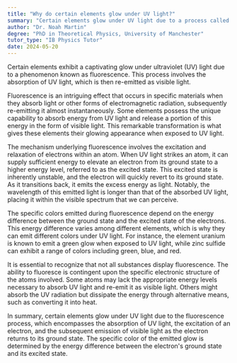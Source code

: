 ```yaml
---
title: "Why do certain elements glow under UV light?"
summary: "Certain elements glow under UV light due to a process called fluorescence, where absorbed UV light is re-emitted as visible light."
author: "Dr. Noah Martin"
degree: "PhD in Theoretical Physics, University of Manchester"
tutor_type: "IB Physics Tutor"
date: 2024-05-20
---
```


Certain elements exhibit a captivating glow under ultraviolet (UV) light due to a phenomenon known as fluorescence. This process involves the absorption of UV light, which is then re-emitted as visible light.

Fluorescence is an intriguing effect that occurs in specific materials when they absorb light or other forms of electromagnetic radiation, subsequently re-emitting it almost instantaneously. Some elements possess the unique capability to absorb energy from UV light and release a portion of this energy in the form of visible light. This remarkable transformation is what gives these elements their glowing appearance when exposed to UV light.

The mechanism underlying fluorescence involves the excitation and relaxation of electrons within an atom. When UV light strikes an atom, it can supply sufficient energy to elevate an electron from its ground state to a higher energy level, referred to as the excited state. This excited state is inherently unstable, and the electron will quickly revert to its ground state. As it transitions back, it emits the excess energy as light. Notably, the wavelength of this emitted light is longer than that of the absorbed UV light, placing it within the visible spectrum that we can perceive.

The specific colors emitted during fluorescence depend on the energy difference between the ground state and the excited state of the electrons. This energy difference varies among different elements, which is why they can emit different colors under UV light. For instance, the element uranium is known to emit a green glow when exposed to UV light, while zinc sulfide can exhibit a range of colors including green, blue, and red.

It is essential to recognize that not all substances display fluorescence. The ability to fluoresce is contingent upon the specific electronic structure of the atoms involved. Some atoms may lack the appropriate energy levels necessary to absorb UV light and re-emit it as visible light. Others might absorb the UV radiation but dissipate the energy through alternative means, such as converting it into heat.

In summary, certain elements glow under UV light due to the fluorescence process, which encompasses the absorption of UV light, the excitation of an electron, and the subsequent emission of visible light as the electron returns to its ground state. The specific color of the emitted glow is determined by the energy difference between the electron's ground state and its excited state.
    